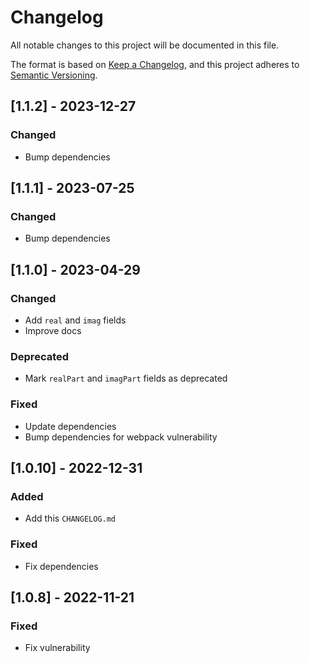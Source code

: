 # Changelog
All notable changes to this project will be documented in this file.

The format is based on [Keep a Changelog](https://keepachangelog.com/en/1.0.0/),
and this project adheres to [Semantic Versioning](https://semver.org/spec/v2.0.0.html).

## [1.1.2] - 2023-12-27
### Changed
- Bump dependencies

## [1.1.1] - 2023-07-25
### Changed
- Bump dependencies

## [1.1.0] - 2023-04-29
### Changed
- Add `real` and `imag` fields
- Improve docs

### Deprecated
- Mark `realPart` and `imagPart` fields as deprecated

### Fixed
- Update dependencies
- Bump dependencies for webpack vulnerability

## [1.0.10] - 2022-12-31
### Added
- Add this `CHANGELOG.md`

### Fixed
- Fix dependencies

## [1.0.8] - 2022-11-21
### Fixed
- Fix vulnerability
